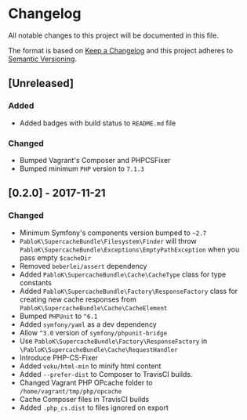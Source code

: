 # Changelog
All notable changes to this project will be documented in this file.

The format is based on [Keep a Changelog](http://keepachangelog.com/en/1.0.0/)
and this project adheres to [Semantic Versioning](http://semver.org/spec/v2.0.0.html).

## [Unreleased]
### Added
- Added badges with build status to `README.md` file

### Changed
- Bumped Vagrant's Composer and PHPCSFixer
- Bumped minimum `PHP` version to `7.1.3`

## [0.2.0] - 2017-11-21
### Changed
- Minimum Symfony's components version bumped to `~2.7`
- `PabloK\SupercacheBundle\Filesystem\Finder` will
throw `PabloK\SupercacheBundle\Exceptions\EmptyPathException`
when you pass empty `$cacheDir`
- Removed `beberlei/assert` dependency
- Added `PabloK\SupercacheBundle\Cache\CacheType` class for type constants
- Added `PabloK\SupercacheBundle\Factory\ResponseFactory` class for creating new cache responses
from `PabloK\SupercacheBundle\Cache\CacheElement`
- Bumped `PHPUnit` to `^6.1` 
- Added `symfony/yaml` as a dev dependency
- Allow `^3.0` version of `symfony/phpunit-bridge`
- Use `PabloK\SupercacheBundle\Factory\ResponseFactory` in `\PabloK\SupercacheBundle\Cache\RequestHandler`
- Introduce PHP-CS-Fixer
- Added `voku/html-min` to minify html content
- Added `--prefer-dist` to Composer to TravisCI builds.
- Changed Vagrant PHP OPcache folder to `/home/vagrant/tmp/php/opcache`
- Cache Composer files in TravisCI builds
- Added `.php_cs.dist` to files ignored on export
